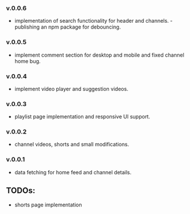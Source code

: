 ### v.0.0.6

- implementation of search functionality for header and channels.
  -publishing an npm package for debouncing.

### v.0.0.5

- implement comment section for desktop and mobile and fixed channel home bug.

### v.0.0.4

- implement video player and suggestion videos.

### v.0.0.3

- playlist page implementation and responsive UI support.

### v.0.0.2

- channel videos, shorts and small modifications.

### v.0.0.1

- data fetching for home feed and channel details.

## TODOs:

- shorts page implementation

